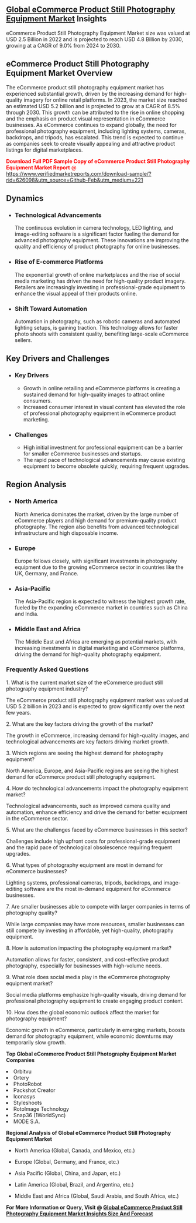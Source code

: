 <h2><a href="https://www.verifiedmarketreports.com/download-sample/?rid=626098&amp;utm_source=Github&amp;utm_medium=221" target="_blank">Global eCommerce Product Still Photography Equipment Market</a> Insights</h2><p>eCommerce Product Still Photography Equipment Market size was valued at USD 2.5 Billion in 2022 and is projected to reach USD 4.8 Billion by 2030, growing at a CAGR of 9.0% from 2024 to 2030.</p><p><h2>eCommerce Product Still Photography Equipment Market Overview</h2> <p>The eCommerce product still photography equipment market has experienced substantial growth, driven by the increasing demand for high-quality imagery for online retail platforms. In 2023, the market size reached an estimated USD 5.2 billion and is projected to grow at a CAGR of 8.5% through 2030. This growth can be attributed to the rise in online shopping and the emphasis on product visual representation in eCommerce businesses. As eCommerce continues to expand globally, the need for professional photography equipment, including lighting systems, cameras, backdrops, and tripods, has escalated. This trend is expected to continue as companies seek to create visually appealing and attractive product listings for digital marketplaces. <p><span class=""><span style="color: #ff0000;"><strong>Download Full PDF Sample Copy of eCommerce Product Still Photography Equipment Market Report</strong> @ </span><a href="https://www.verifiedmarketreports.com/download-sample/?rid=626098&amp;utm_source=Github-Feb&amp;utm_medium=221" target="_blank">https://www.verifiedmarketreports.com/download-sample/?rid=626098&amp;utm_source=Github-Feb&amp;utm_medium=221</a></span></p></p> <h2>Dynamics</h2> <ul> <li><h3>Technological Advancements</h3> The continuous evolution in camera technology, LED lighting, and image-editing software is a significant factor fueling the demand for advanced photography equipment. These innovations are improving the quality and efficiency of product photography for online businesses.</li> <li><h3>Rise of E-commerce Platforms</h3> The exponential growth of online marketplaces and the rise of social media marketing has driven the need for high-quality product imagery. Retailers are increasingly investing in professional-grade equipment to enhance the visual appeal of their products online.</li> <li><h3>Shift Toward Automation</h3> Automation in photography, such as robotic cameras and automated lighting setups, is gaining traction. This technology allows for faster photo shoots with consistent quality, benefiting large-scale eCommerce sellers.</li> </ul> <h2>Key Drivers and Challenges</h2> <ul> <li><h3>Key Drivers</h3> <ul> <li>Growth in online retailing and eCommerce platforms is creating a sustained demand for high-quality images to attract online consumers.</li> <li>Increased consumer interest in visual content has elevated the role of professional photography equipment in eCommerce product marketing.</li> </ul> </li> <li><h3>Challenges</h3> <ul> <li>High initial investment for professional equipment can be a barrier for smaller eCommerce businesses and startups.</li> <li>The rapid pace of technological advancements may cause existing equipment to become obsolete quickly, requiring frequent upgrades.</li> </ul> </li> </ul> <h2>Region Analysis</h2> <ul> <li><h3>North America</h3> North America dominates the market, driven by the large number of eCommerce players and high demand for premium-quality product photography. The region also benefits from advanced technological infrastructure and high disposable income.</li> <li><h3>Europe</h3> Europe follows closely, with significant investments in photography equipment due to the growing eCommerce sector in countries like the UK, Germany, and France.</li> <li><h3>Asia-Pacific</h3> The Asia-Pacific region is expected to witness the highest growth rate, fueled by the expanding eCommerce market in countries such as China and India.</li> <li><h3>Middle East and Africa</h3> The Middle East and Africa are emerging as potential markets, with increasing investments in digital marketing and eCommerce platforms, driving the demand for high-quality photography equipment.</li> </ul> <h3>Frequently Asked Questions</h3> <p>1. What is the current market size of the eCommerce product still photography equipment industry?</p> <p>The eCommerce product still photography equipment market was valued at USD 5.2 billion in 2023 and is expected to grow significantly over the next few years.</p> <p>2. What are the key factors driving the growth of the market?</p> <p>The growth in eCommerce, increasing demand for high-quality images, and technological advancements are key factors driving market growth.</p> <p>3. Which regions are seeing the highest demand for photography equipment?</p> <p>North America, Europe, and Asia-Pacific regions are seeing the highest demand for eCommerce product still photography equipment.</p> <p>4. How do technological advancements impact the photography equipment market?</p> <p>Technological advancements, such as improved camera quality and automation, enhance efficiency and drive the demand for better equipment in the eCommerce sector.</p> <p>5. What are the challenges faced by eCommerce businesses in this sector?</p> <p>Challenges include high upfront costs for professional-grade equipment and the rapid pace of technological obsolescence requiring frequent upgrades.</p> <p>6. What types of photography equipment are most in demand for eCommerce businesses?</p> <p>Lighting systems, professional cameras, tripods, backdrops, and image-editing software are the most in-demand equipment for eCommerce businesses.</p> <p>7. Are smaller businesses able to compete with larger companies in terms of photography quality?</p> <p>While large companies may have more resources, smaller businesses can still compete by investing in affordable, yet high-quality, photography equipment.</p> <p>8. How is automation impacting the photography equipment market?</p> <p>Automation allows for faster, consistent, and cost-effective product photography, especially for businesses with high-volume needs.</p> <p>9. What role does social media play in the eCommerce photography equipment market?</p> <p>Social media platforms emphasize high-quality visuals, driving demand for professional photography equipment to create engaging product content.</p> <p>10. How does the global economic outlook affect the market for photography equipment?</p> <p>Economic growth in eCommerce, particularly in emerging markets, boosts demand for photography equipment, while economic downturns may temporarily slow growth.</p> </p><p><strong>Top Global eCommerce Product Still Photography Equipment Market Companies</strong></p><div data-test-id=""><p><li>Orbitvu</li><li> Ortery</li><li> PhotoRobot</li><li> Packshot Creator</li><li> Iconasys</li><li> Styleshoots</li><li> RotoImage Technology</li><li> Snap36 (1WorldSync)</li><li> MODE S.A.</li></p><div><strong>Regional Analysis of&nbsp;Global eCommerce Product Still Photography Equipment Market</strong></div><ul><li dir="ltr"><p dir="ltr">North America&nbsp;(Global, Canada, and Mexico, etc.)</p></li><li dir="ltr"><p dir="ltr">Europe (Global, Germany, and France, etc.)</p></li><li dir="ltr"><p dir="ltr">Asia Pacific&nbsp;(Global, China, and Japan, etc.)</p></li><li dir="ltr"><p dir="ltr">Latin America&nbsp;(Global, Brazil, and Argentina, etc.)</p></li><li dir="ltr">Middle East and Africa&nbsp;(Global, Saudi Arabia, and South Africa, etc.)</li></ul><p><strong>For More Information or Query, Visit @&nbsp;</strong><strong><a href="https://www.verifiedmarketreports.com/product/ecommerce-product-still-photography-equipment-market/?utm_source=Github&amp;utm_medium=221" target="_blank">Global eCommerce Product Still Photography Equipment Market Insights Size And Forecast</a></strong></p></div>
